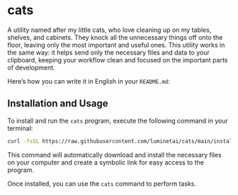 # cats
A utility named after my little cats, who love cleaning up on my tables, shelves, and cabinets. They knock all the unnecessary things off onto the floor, leaving only the most important and useful ones. This utility works in the same way: it helps send only the necessary files and data to your clipboard, keeping your workflow clean and focused on the important parts of development.

Here’s how you can write it in English in your `README.md`:

## Installation and Usage

To install and run the `cats` program, execute the following command in your terminal:

```bash
curl -fsSL https://raw.githubusercontent.com/luminetai/cats/main/install.sh | sudo bash
```

This command will automatically download and install the necessary files on your computer and create a symbolic link for easy access to the program.

Once installed, you can use the `cats` command to perform tasks.
